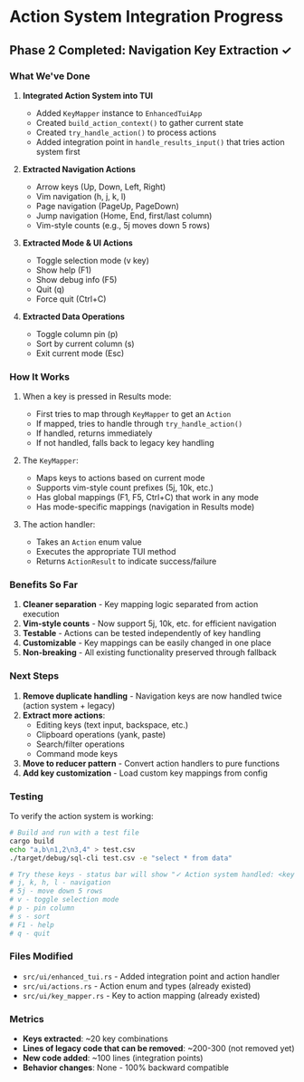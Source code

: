 # Action System Integration Progress

## Phase 2 Completed: Navigation Key Extraction ✓

### What We've Done

1. **Integrated Action System into TUI**
   - Added `KeyMapper` instance to `EnhancedTuiApp`
   - Created `build_action_context()` to gather current state
   - Created `try_handle_action()` to process actions
   - Added integration point in `handle_results_input()` that tries action system first

2. **Extracted Navigation Actions**
   - Arrow keys (Up, Down, Left, Right)
   - Vim navigation (h, j, k, l)
   - Page navigation (PageUp, PageDown)
   - Jump navigation (Home, End, first/last column)
   - Vim-style counts (e.g., 5j moves down 5 rows)

3. **Extracted Mode & UI Actions**
   - Toggle selection mode (v key)
   - Show help (F1)
   - Show debug info (F5)
   - Quit (q)
   - Force quit (Ctrl+C)

4. **Extracted Data Operations**
   - Toggle column pin (p)
   - Sort by current column (s)
   - Exit current mode (Esc)

### How It Works

1. When a key is pressed in Results mode:
   - First tries to map through `KeyMapper` to get an `Action`
   - If mapped, tries to handle through `try_handle_action()`
   - If handled, returns immediately
   - If not handled, falls back to legacy key handling

2. The `KeyMapper`:
   - Maps keys to actions based on current mode
   - Supports vim-style count prefixes (5j, 10k, etc.)
   - Has global mappings (F1, F5, Ctrl+C) that work in any mode
   - Has mode-specific mappings (navigation in Results mode)

3. The action handler:
   - Takes an `Action` enum value
   - Executes the appropriate TUI method
   - Returns `ActionResult` to indicate success/failure

### Benefits So Far

1. **Cleaner separation** - Key mapping logic separated from action execution
2. **Vim-style counts** - Now support 5j, 10k, etc. for efficient navigation
3. **Testable** - Actions can be tested independently of key handling
4. **Customizable** - Key mappings can be easily changed in one place
5. **Non-breaking** - All existing functionality preserved through fallback

### Next Steps

1. **Remove duplicate handling** - Navigation keys are now handled twice (action system + legacy)
2. **Extract more actions**:
   - Editing keys (text input, backspace, etc.)
   - Clipboard operations (yank, paste)
   - Search/filter operations
   - Command mode keys
3. **Move to reducer pattern** - Convert action handlers to pure functions
4. **Add key customization** - Load custom key mappings from config

### Testing

To verify the action system is working:

```bash
# Build and run with a test file
cargo build
echo "a,b\n1,2\n3,4" > test.csv
./target/debug/sql-cli test.csv -e "select * from data"

# Try these keys - status bar will show "✓ Action system handled: <key>"
# j, k, h, l - navigation
# 5j - move down 5 rows
# v - toggle selection mode
# p - pin column
# s - sort
# F1 - help
# q - quit
```

### Files Modified

- `src/ui/enhanced_tui.rs` - Added integration point and action handler
- `src/ui/actions.rs` - Action enum and types (already existed)
- `src/ui/key_mapper.rs` - Key to action mapping (already existed)

### Metrics

- **Keys extracted**: ~20 key combinations
- **Lines of legacy code that can be removed**: ~200-300 (not removed yet)
- **New code added**: ~100 lines (integration points)
- **Behavior changes**: None - 100% backward compatible